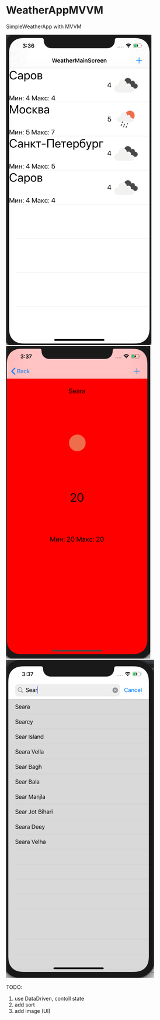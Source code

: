 # WeatherAppMVVM
SimpleWeatherApp with MVVM

![MainView](/MainView.png "Optional Title") ![MainView](/DetailView.png "Optional Title") ![MainView](/SearchView.png "Optional Title")


TODO: 
1) use DataDriven, contoll state
2) add sort
3) add image (UI)
